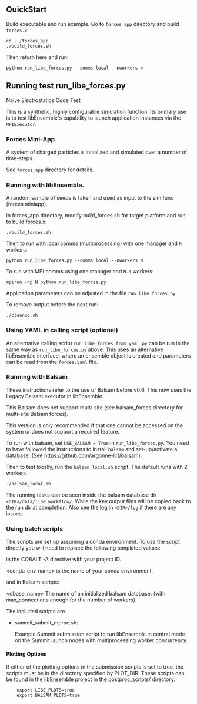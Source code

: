 ## QuickStart

Build executable and run example. Go to `forces_app` directory and build `forces.x`:

    cd ../forces_app
    ./build_forces.sh

Then return here and run:

    python run_libe_forces.py --comms local --nworkers 4

## Running test run_libe_forces.py

Naive Electrostatics Code Test

This is a synthetic, highly configurable simulation function. Its primary use
is to test libEnsemble's capability to launch application instances via the `MPIExecutor`.

### Forces Mini-App

A system of charged particles is initialized and simulated over a number of time-steps.

See `forces_app` directory for details.

### Running with libEnsemble.

A random sample of seeds is taken and used as input to the sim func (forces miniapp).

In forces_app directory, modify build_forces.sh for target platform and run to
build forces.x:

    ./build_forces.sh

Then to run with local comms (multiprocessing) with one manager and `N` workers:

    python run_libe_forces.py --comms local --nworkers N

To run with MPI comms using one manager and `N-1` workers:

    mpirun -np N python run_libe_forces.py

Application parameters can be adjusted in the file `run_libe_forces.py`.

To remove output before the next run:

    ./cleanup.sh

### Using YAML in calling script (optional)

An alternative calling script `run_libe_forces_from_yaml.py` can be run in the same
way as `run_libe_forces.py` above. This uses an alternative libEnsemble interface, where
an ensemble object is created and parameters can be read from the `forces.yaml` file.

### Running with Balsam

These instructions refer to the use of Balsam before v0.6. This now uses the
Legacy Balsam executor in libEnsemble.

This Balsam does not support multi-site (see balsam_forces directory for multi-site Balsam forces).

This version is only recommended if that one cannot be accessed on the system or does not support
a required feature.

To run with balsam, set `USE_BALSAM = True` in `run_libe_forces.py`.
You need to have followed the instructions to install `balsam` and set-up/activate a database.
(See https://github.com/argonne-lcf/balsam).

Then to test locally, run the `balsam_local.sh` script. The default runs with 2 workers.

    ./balsam_local.sh

The running tasks can be seen inside the balsam database dir `<DIR>/data/libe_workflow/`.
While the key output files will be copied back to the run dir at completion. Also see
the log in `<DIR>/log` if there are any issues.

### Using batch scripts

The scripts are set up assuming a conda environment. To use the script directly
you will need to replace the following templated values:

  <projectID> in the COBALT -A directive with your project ID.

  <conda_env_name> is the name of your conda environment.

and in Balsam scripts:

  <dbase_name> The name of an initialized balsam database.
               (with max_connections enough for the number of workers)

The included scripts are.

* summit_submit_mproc.sh:

  Example Summit submission script to run libEnsemble in central mode on the Summit launch nodes with multiprocessing worker concurrency.

#### Plotting Options

If either of the plotting options in the submission scripts is set to true, the scripts must be in the directory specified by PLOT_DIR. These scripts can be found in the libEnsemble project in the postproc_scripts/ directory.

        export LIBE_PLOTS=true
        export BALSAM_PLOTS=true
